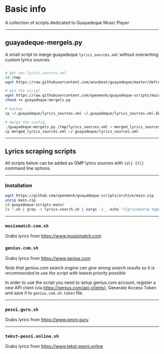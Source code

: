 
# Basic info

A collection of scripts dedicated to Guayadeque Music Player

---

## guayadeque-mergels.py

A small script to merge guayadeque `lyrics_sources.xml` without overwriting custom lyrics sources.

```bash

# get new lyrics_sources.xml
cd /tmp
wget https://raw.githubusercontent.com/anonbeat/guayadeque/master/defconfig/lyrics_sources.xml

# get the script
wget https://raw.githubusercontent.com/openmonk/guayadeque-scripts/main/guayadeque-mergels.py
chmod +x guayadeque-mergels.py

# backup
cp ~/.guayadeque/lyrics_sources.xml ~/.guayadeque/lyrics_sources.xml.bk

# merge the config
./guayadeque-mergels.py /tmp/lyrics_sources.xml > merged_lyrics_sources.xml
cp merged_lyrics_sources.xml ~/.guayadeque/lyrics_sources.xml

```

---

## Lyrics scraping scripts 

All scripts below can be added as GMP lyrics sources with ``{al} {tl}`` command line options.

---

### Installation

```bash
wget https://github.com/openmonk/guayadeque-scripts/archive/main.zip
unzip main.zip
cd guayadeque-scripts-main/
ls *.sh | grep -v lyrics-search.sh | xargs -I__ echo '<lyricsource type="command" enabled="true" name="__" source="'`pwd`'/__ {al} {tl}"/>' | xargs -d'\n' | sed 's/[.[\*^$\/"]/\\&/g' | xargs -d'\n' -I__ sed -i.backup 's/<\/lyricsources>/__<\/lyricsources>/g' ~/.guayadeque/lyrics_sources.xml
```

---

### ``musixmatch.com.sh``

Grabs lyrics from https://www.musixmatch.com

### ``genius.com.sh``

Grabs lyrics from https://www.genius.com

*Note that genius.com search engine can give wrong search results so it is recommended to use the script with lowest priority possible*

In order to use the script you need to setup genius.com account, register a new API client (via https://genius.com/api-clients), Generate Access Token and save it to ``genius.com.sh.token`` file.

---

### ``pesni.guru.sh``

Grabs lyrics from https://www.pesni.guru

---

### ``tekst-pesni.online.sh``

Grabs lyrics from https://www.tekst-pesni.online
